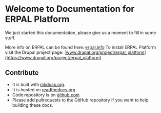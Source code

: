# Welcome to Documentation for ERPAL Platform

We just started this documentation, please give us a moment to fill in some stuff.

More info on ERPAL can be found here: [erpal.info](http://www.erpal.info)
To install ERPAL Platform visit the Drupal project page: [www.drupal.org/project/erpal_platform](https://www.drupal.org/project/erpal_platform)

## Contribute

* It is built with [mkdocs.org](http://mkdocs.org).
* It is hosted on [readthedocs.org](https://readthedocs.org)
* Code repository is on [github.com](https://github.com/brightsolutions/ERPAL-Platform-Docs)
* Please add pullrequests to the GitHub repository if you want to help building these docs.


